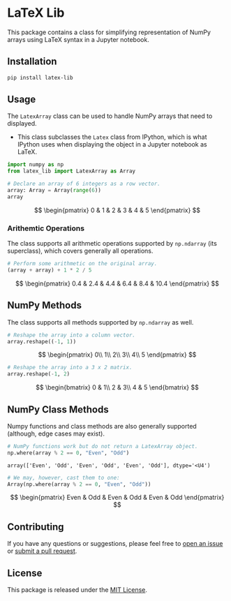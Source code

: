 # LaTeX Lib

This package contains a class for simplifying representation of NumPy arrays using LaTeX syntax in a Jupyter notebook.

## Installation

```bash
pip install latex-lib
```

## Usage

The `LatexArray` class can be used to handle NumPy arrays that need to displayed.

* This class subclasses the `Latex` class from IPython, which is what IPython uses when displaying the object in a Jupyter notebook as LaTeX.


```python
import numpy as np
from latex_lib import LatexArray as Array

# Declare an array of 6 integers as a row vector.
array: Array = Array(range(6))
array
```





$$
\begin{pmatrix}
0 & 1 & 2 & 3 & 4 & 5
\end{pmatrix}
$$




### Arithemtic Operations

The class supports all arithmetic operations supported by `np.ndarray` (its superclass),
which covers generally all operations.


```python
# Perform some arithmetic on the original array.
(array + array) + 1 * 2 / 5
```





$$
\begin{pmatrix}
0.4 & 2.4 & 4.4 & 6.4 & 8.4 & 10.4
\end{pmatrix}
$$




## NumPy Methods

The class supports all methods supported by `np.ndarray` as well.


```python
# Reshape the array into a column vector.
array.reshape((-1, 1))
```





$$
\begin{pmatrix}
0\\
1\\
2\\
3\\
4\\
5
\end{pmatrix}
$$





```python
# Reshape the array into a 3 x 2 matrix.
array.reshape(-1, 2)
```





$$
\begin{bmatrix}
0 & 1\\
2 & 3\\
4 & 5
\end{bmatrix}
$$




## NumPy Class Methods

Numpy functions and class methods are also generally supported (although, edge cases may exist).


```python
# NumPy functions work but do not return a LatexArray object.
np.where(array % 2 == 0, "Even", "Odd")
```




    array(['Even', 'Odd', 'Even', 'Odd', 'Even', 'Odd'], dtype='<U4')




```python
# We may, however, cast them to one:
Array(np.where(array % 2 == 0, "Even", "Odd"))
```





$$
\begin{pmatrix}
Even & Odd & Even & Odd & Even & Odd
\end{pmatrix}
$$




## Contributing

If you have any questions or suggestions, please feel free to [open an issue](https://github.com/suli-g/latex-lib/issues) or [submit a pull request](https://github.com/suli-g/latex-lib/pulls).

## License

This package is released under the [MIT License](https://github.com/suli-g/latex-lib/blob/main/LICENSE).

